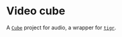 # Video cube

A [`Cube`](https://github.com/RechieKho/cube) project for audio, a wrapper for [`tigr`](https://github.com/erkkah/tigr).
